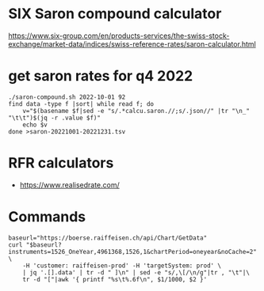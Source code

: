 # SIX Saron compound calculator

https://www.six-group.com/en/products-services/the-swiss-stock-exchange/market-data/indices/swiss-reference-rates/saron-calculator.html

# get saron rates for q4 2022
```
./saron-compound.sh 2022-10-01 92
find data -type f |sort| while read f; do 
	v="$(basename $f|sed -e "s/.*calcu.saron.//;s/.json//" |tr "\n_" "\t\t")$(jq -r .value $f)"
	echo $v
done >saron-20221001-20221231.tsv
```


# RFR calculators
- https://www.realisedrate.com/

# Commands

```
baseurl="https://boerse.raiffeisen.ch/api/Chart/GetData"
curl "$baseurl?instruments=1526_OneYear,4961368,1526,1&chartPeriod=oneyear&noCache=2" \
	-H 'customer: raiffeisen-prod' -H 'targetSystem: prod' \
	| jq '.[].data' | tr -d " ]\n" | sed -e "s/,\[/\n/g"|tr , "\t"|\
	tr -d "["|awk '{ printf "%s\t%.6f\n", $1/1000, $2 }'
```
